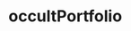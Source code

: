 # occultPortfolio


<!-- Deploy Build

Step 1 - npm run build:static
Step 2 - npx angular-cli-ghpages --dir=dist/static --branch=gh-pages -->